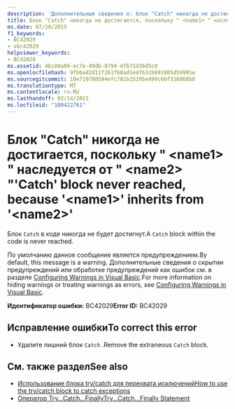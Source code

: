 ```yaml
---
description: 'Дополнительные сведения о: блок "Catch" никогда не достигается, так как " <name1> " наследуется от " <name2> "'
title: Блок "Catch" никогда не достигается, поскольку " <name1> " наследуется от " <name2> "
ms.date: 07/20/2015
f1_keywords:
- BC42029
- vbc42029
helpviewer_keywords:
- BC42029
ms.assetid: 4bc84a84-ec7e-49db-8794-4fb71d36d5c0
ms.openlocfilehash: 9fbbad2d11f261f68ad1e4f63cb691805d59995e
ms.sourcegitcommit: 10e719780594efc781b15295e499c66f316068b8
ms.translationtype: MT
ms.contentlocale: ru-RU
ms.lasthandoff: 02/14/2021
ms.locfileid: "100422761"
---
```

# <a name="catch-block-never-reached-because-name1-inherits-from-name2"></a><span data-ttu-id="d1b02-103">Блок "Catch" никогда не достигается, поскольку " \<name1> " наследуется от " \<name2> "</span><span class="sxs-lookup"><span data-stu-id="d1b02-103">'Catch' block never reached, because '\<name1>' inherits from '\<name2>'</span></span>

<span data-ttu-id="d1b02-104">Блок `Catch` в коде никогда не будет достигнут.</span><span class="sxs-lookup"><span data-stu-id="d1b02-104">A `Catch` block within the code is never reached.</span></span>  
  
 <span data-ttu-id="d1b02-105">По умолчанию данное сообщение является предупреждением.</span><span class="sxs-lookup"><span data-stu-id="d1b02-105">By default, this message is a warning.</span></span> <span data-ttu-id="d1b02-106">Дополнительные сведения о скрытии предупреждений или обработке предупреждений как ошибок см. в разделе [Configuring Warnings in Visual Basic](/visualstudio/ide/configuring-warnings-in-visual-basic).</span><span class="sxs-lookup"><span data-stu-id="d1b02-106">For more information on hiding warnings or treating warnings as errors, see [Configuring Warnings in Visual Basic](/visualstudio/ide/configuring-warnings-in-visual-basic).</span></span>  
  
 <span data-ttu-id="d1b02-107">**Идентификатор ошибки:** BC42029</span><span class="sxs-lookup"><span data-stu-id="d1b02-107">**Error ID:** BC42029</span></span>  
  
## <a name="to-correct-this-error"></a><span data-ttu-id="d1b02-108">Исправление ошибки</span><span class="sxs-lookup"><span data-stu-id="d1b02-108">To correct this error</span></span>  
  
- <span data-ttu-id="d1b02-109">Удалите лишний блок `Catch` .</span><span class="sxs-lookup"><span data-stu-id="d1b02-109">Remove the extraneous `Catch` block.</span></span>  
  
## <a name="see-also"></a><span data-ttu-id="d1b02-110">См. также раздел</span><span class="sxs-lookup"><span data-stu-id="d1b02-110">See also</span></span>

- [<span data-ttu-id="d1b02-111">Использование блока try/catch для перехвата исключений</span><span class="sxs-lookup"><span data-stu-id="d1b02-111">How to use the try/catch block to catch exceptions</span></span>](../../standard/exceptions/how-to-use-the-try-catch-block-to-catch-exceptions.md)
- [<span data-ttu-id="d1b02-112">Оператор Try...Catch...Finally</span><span class="sxs-lookup"><span data-stu-id="d1b02-112">Try...Catch...Finally Statement</span></span>](../language-reference/statements/try-catch-finally-statement.md)
